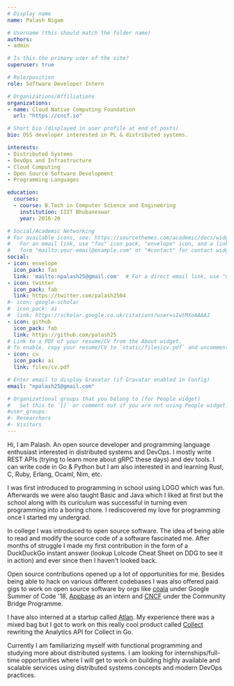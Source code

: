 ```yaml
---
# Display name
name: Palash Nigam

# Username (this should match the folder name)
authors:
- admin

# Is this the primary user of the site?
superuser: true

# Role/position
role: Software Developer Intern

# Organizations/Affiliations
organizations:
- name: Cloud Native Computing Foundation
  url: "https://cncf.io"

# Short bio (displayed in user profile at end of posts)
bio: OSS developer interested in PL & distributed systems.

interests:
- Distributed Systems
- DevOps and Infrastructure
- Cloud Computing
- Open Source Software Development
- Programming Languages

education:
  courses:
  - course: B.Tech in Computer Science and Engineering
    institution: IIIT Bhubaneswar
    year: 2016-20

# Social/Academic Networking
# For available icons, see: https://sourcethemes.com/academic/docs/widgets/#icons
#   For an email link, use "fas" icon pack, "envelope" icon, and a link in the
#   form "mailto:your-email@example.com" or "#contact" for contact widget.
social:
- icon: envelope
  icon_pack: fas
  link: 'mailto:npalash25@gmail.com'  # For a direct email link, use "mailto:test@example.org".
- icon: twitter
  icon_pack: fab
  link: https://twitter.com/palash2504
#- icon: google-scholar
#  icon_pack: ai
#  link: https://scholar.google.co.uk/citations?user=sIwtMXoAAAAJ
- icon: github
  icon_pack: fab
  link: https://github.com/palash25
# Link to a PDF of your resume/CV from the About widget.
# To enable, copy your resume/CV to `static/files/cv.pdf` and uncomment the lines below.
- icon: cv
  icon_pack: ai
  link: files/cv.pdf

# Enter email to display Gravatar (if Gravatar enabled in Config)
email: "npalash25@gmail.com"

# Organizational groups that you belong to (for People widget)
#   Set this to `[]` or comment out if you are not using People widget.
#user_groups:
#- Researchers
#- Visitors
---
```


Hi, I am Palash. An open source developer and programming language enthusiast interested in distributed systems and DevOps. I mostly write REST APIs (trying to learn more about gRPC these days) and dev tools. I can write code in Go & Python but I am also interested in and learning Rust, C, Ruby, Erlang, Ocaml, Nim, etc.

I was first introduced to programming in school using LOGO which was fun. Afterwards we were also taught Basic and Java which I liked at first but the school along with its curiculum was successful in turning even programming into a boring chore. I rediscovered my love for programming once I started my undergrad.

In college I was introduced to open source software. The idea of being able to read and modify the source code of a software fascinated me. After months of struggle I made my first contribution in the form of a DuckDuckGo instant answer (lookup Lolcode Cheat Sheet on DDG to see it in action) and ever since then I haven't looked back.

Open source contributions opened up a lot of opportunities for me. Besides being able to hack on various different codebases I was also offered paid gigs to work on open source software by orgs like [coala](https://coala.io) under Google Summer of Code '18, [Appbase](https://appbase.io) as an intern and [CNCF](https://cncf.io) under the Community Bridge Programme.

I have also interned at a startup called [Atlan](https://atlan.com/). My experience there was a mixed bag but I got to work on this really cool product called [Collect](https://collect.atlan.com/) rewriting the Analytics API for Collect in Go.

Currently I am familiarizing myself with functional programming and studying more about distributed systems. I am looking for internships/full-time opportunities where I will get to work on building highly available and scalable services using distributed systems concepts and modern DevOps practices.
